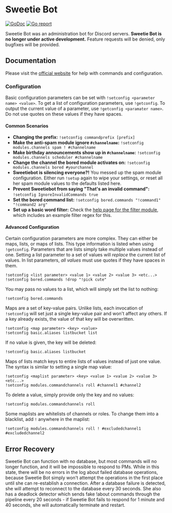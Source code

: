 # Sweetie Bot
[![GoDoc](https://godoc.org/github.com/erikmcclure/sweetiebot?status.svg)](https://godoc.org/github.com/erikmcclure/sweetiebot/sweetiebot) [![Go report](http://goreportcard.com/badge/erikmcclure/sweetiebot)](http://goreportcard.com/report/erikmcclure/sweetiebot)

Sweetie Bot was an administration bot for Discord servers. **Sweetie Bot is no longer under active development.** Feature requests will be denied, only bugfixes will be provided.

## Documentation

Please visit the [official website](https://erikmcclure.com/sweetiebot/help) for help with commands and configuration.

### Configuration
Basic configuration parameters can be set with `!setconfig <parameter name> <value>`. To get a list of configuration parameters, use `!getconfig`. To output the current value of a parameter, use `!getconfig <paramater name>`. Do not use quotes on these values if they have spaces.

#### Common Scenarios
* **Changing the prefix:** `!setconfig commandprefix [prefix]`
* **Make the anti-spam module ignore `#channelname`:** `!setconfig modules.channels spam ! #channelname`
* **Make birthday announcements show up in `#channelname`:** `!setconfig modules.channels scheduler #channelname`
* **Change the channel the bored module activates on:** `!setconfig modules.channels bored #yourchannel`
* **Sweetiebot is silencing everyone?!** You messed up the spam module configuration. Either run `!setup` again to wipe your settings, or reset all her spam module values to the defaults listed here.
* **Prevent Sweetiebot from saying "That's an invalid command":** `!setconfig IgnoreInvalidCommands true`
* **Set the bored command list:** `!setconfig bored.commands "!command1" "!command2 arg"`
* **Set up a basic word filter:** Check the [help page for the filter module](https://erikmcclure.com/sweetiebot/help/filter/), which includes an example filter regex for this.

#### Advanced Configuration
Certain configuration parameters are more complex. They can either be maps, lists, or maps of lists. This type information is listed when using `!getconfig`. Parameters that are lists simply take multiple values instead of one. Setting a list parameter to a set of values will *replace* the current list of values. In list parameters, *all values* must use quotes if they have spaces in them.

    !setconfig <list parameter> <value 1> <value 2> <value 3> <etc...>
    !setconfig bored.commands !drop "!pick cute"

You may pass no values to a list, which will simply set the list to nothing:

    !setconfig bored.commands

Maps are a set of key-value pairs. Unlike lists, each invocation of `!setconfig` will set just a single key-value pair and won't affect any others. If a key already exists, the value of that key will be overwritten.

    !setconfig <map parameter> <key> <value>
    !setconfig basic.aliases listbucket list

If no value is given, the key will be deleted:

    !setconfig basic.aliases listbucket

Maps of lists match keys to entire lists of values instead of just one value. The syntax is similar to setting a single map value:

    !setconfig <maplist parameter> <key> <value 1> <value 2> <value 3> <etc...>
    !setconfig modules.commandchannels roll #channel1 #channel2

To delete a value, simply provide only the key and no values:

    !setconfig modules.commandchannels roll
	
Some maplists are whitelists of channels or roles. To change them into a blacklist, add `!` anywhere in the maplist:

    !setconfig modules.commandchannels roll ! #excludedchannel1 #excludedchannel2

## Error Recovery
Sweetie Bot can function with no database, but most commands will no longer function, and it will be impossible to respond to PMs. While in this state, there will be no errors in the log about failed database operations, because Sweetie Bot simply won't attempt the operations in the first place until she can re-establish a connection. After a database failure is detected, she will attempt to reconnect to the database every 30 seconds. She also has a deadlock detector which sends fake !about commands through the pipeline every 20 seconds - if Sweetie Bot fails to respond for 1 minute and 40 seconds, she will automatically terminate and restart.
